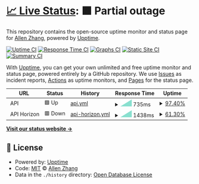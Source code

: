 # [📈 Live Status](https://ztao165.github.io/uptime): <!--live status--> **🟧 Partial outage**

This repository contains the open-source uptime monitor and status page for [Allen Zhang](https://ztao165.github.io/uptime), powered by [Upptime](https://github.com/upptime/upptime).

[![Uptime CI](https://github.com/ztao165/uptime/workflows/Uptime%20CI/badge.svg)](https://github.com/ztao165/uptime/actions?query=workflow%3A%22Uptime+CI%22)
[![Response Time CI](https://github.com/ztao165/uptime/workflows/Response%20Time%20CI/badge.svg)](https://github.com/ztao165/uptime/actions?query=workflow%3A%22Response+Time+CI%22)
[![Graphs CI](https://github.com/ztao165/uptime/workflows/Graphs%20CI/badge.svg)](https://github.com/ztao165/uptime/actions?query=workflow%3A%22Graphs+CI%22)
[![Static Site CI](https://github.com/ztao165/uptime/workflows/Static%20Site%20CI/badge.svg)](https://github.com/ztao165/uptime/actions?query=workflow%3A%22Static+Site+CI%22)
[![Summary CI](https://github.com/ztao165/uptime/workflows/Summary%20CI/badge.svg)](https://github.com/ztao165/uptime/actions?query=workflow%3A%22Summary+CI%22)

With [Upptime](https://upptime.js.org), you can get your own unlimited and free uptime monitor and status page, powered entirely by a GitHub repository. We use [Issues](https://github.com/ztao165/uptime/issues) as incident reports, [Actions](https://github.com/ztao165/uptime/actions) as uptime monitors, and [Pages](https://ztao165.github.io/uptime) for the status page.

<!--start: status pages-->
<!-- This summary is generated by Upptime (https://github.com/upptime/upptime) -->
<!-- Do not edit this manually, your changes will be overwritten -->
<!-- prettier-ignore -->
| URL | Status | History | Response Time | Uptime |
| --- | ------ | ------- | ------------- | ------ |
| <img alt="" src="https://favicons.githubusercontent.com/null" height="13"> API | 🟩 Up | [api.yml](https://github.com/ztao165/uptime/commits/HEAD/history/api.yml) | <details><summary><img alt="Response time graph" src="./graphs/api/response-time-week.png" height="20"> 735ms</summary><br><a href="https://ztao165.github.io/uptime/history/api"><img alt="Response time 735" src="https://img.shields.io/endpoint?url=https%3A%2F%2Fraw.githubusercontent.com%2Fztao165%2Fuptime%2FHEAD%2Fapi%2Fapi%2Fresponse-time.json"></a><br><a href="https://ztao165.github.io/uptime/history/api"><img alt="24-hour response time 735" src="https://img.shields.io/endpoint?url=https%3A%2F%2Fraw.githubusercontent.com%2Fztao165%2Fuptime%2FHEAD%2Fapi%2Fapi%2Fresponse-time-day.json"></a><br><a href="https://ztao165.github.io/uptime/history/api"><img alt="7-day response time 735" src="https://img.shields.io/endpoint?url=https%3A%2F%2Fraw.githubusercontent.com%2Fztao165%2Fuptime%2FHEAD%2Fapi%2Fapi%2Fresponse-time-week.json"></a><br><a href="https://ztao165.github.io/uptime/history/api"><img alt="30-day response time 735" src="https://img.shields.io/endpoint?url=https%3A%2F%2Fraw.githubusercontent.com%2Fztao165%2Fuptime%2FHEAD%2Fapi%2Fapi%2Fresponse-time-month.json"></a><br><a href="https://ztao165.github.io/uptime/history/api"><img alt="1-year response time 735" src="https://img.shields.io/endpoint?url=https%3A%2F%2Fraw.githubusercontent.com%2Fztao165%2Fuptime%2FHEAD%2Fapi%2Fapi%2Fresponse-time-year.json"></a></details> | <details><summary><a href="https://ztao165.github.io/uptime/history/api">97.40%</a></summary><a href="https://ztao165.github.io/uptime/history/api"><img alt="All-time uptime 97.40%" src="https://img.shields.io/endpoint?url=https%3A%2F%2Fraw.githubusercontent.com%2Fztao165%2Fuptime%2FHEAD%2Fapi%2Fapi%2Fuptime.json"></a><br><a href="https://ztao165.github.io/uptime/history/api"><img alt="24-hour uptime 97.40%" src="https://img.shields.io/endpoint?url=https%3A%2F%2Fraw.githubusercontent.com%2Fztao165%2Fuptime%2FHEAD%2Fapi%2Fapi%2Fuptime-day.json"></a><br><a href="https://ztao165.github.io/uptime/history/api"><img alt="7-day uptime 97.40%" src="https://img.shields.io/endpoint?url=https%3A%2F%2Fraw.githubusercontent.com%2Fztao165%2Fuptime%2FHEAD%2Fapi%2Fapi%2Fuptime-week.json"></a><br><a href="https://ztao165.github.io/uptime/history/api"><img alt="30-day uptime 97.40%" src="https://img.shields.io/endpoint?url=https%3A%2F%2Fraw.githubusercontent.com%2Fztao165%2Fuptime%2FHEAD%2Fapi%2Fapi%2Fuptime-month.json"></a><br><a href="https://ztao165.github.io/uptime/history/api"><img alt="1-year uptime 97.40%" src="https://img.shields.io/endpoint?url=https%3A%2F%2Fraw.githubusercontent.com%2Fztao165%2Fuptime%2FHEAD%2Fapi%2Fapi%2Fuptime-year.json"></a></details>
| <img alt="" src="https://favicons.githubusercontent.com/null" height="13"> API Horizon | 🟥 Down | [api-horizon.yml](https://github.com/ztao165/uptime/commits/HEAD/history/api-horizon.yml) | <details><summary><img alt="Response time graph" src="./graphs/api-horizon/response-time-week.png" height="20"> 1438ms</summary><br><a href="https://ztao165.github.io/uptime/history/api-horizon"><img alt="Response time 1438" src="https://img.shields.io/endpoint?url=https%3A%2F%2Fraw.githubusercontent.com%2Fztao165%2Fuptime%2FHEAD%2Fapi%2Fapi-horizon%2Fresponse-time.json"></a><br><a href="https://ztao165.github.io/uptime/history/api-horizon"><img alt="24-hour response time 1438" src="https://img.shields.io/endpoint?url=https%3A%2F%2Fraw.githubusercontent.com%2Fztao165%2Fuptime%2FHEAD%2Fapi%2Fapi-horizon%2Fresponse-time-day.json"></a><br><a href="https://ztao165.github.io/uptime/history/api-horizon"><img alt="7-day response time 1438" src="https://img.shields.io/endpoint?url=https%3A%2F%2Fraw.githubusercontent.com%2Fztao165%2Fuptime%2FHEAD%2Fapi%2Fapi-horizon%2Fresponse-time-week.json"></a><br><a href="https://ztao165.github.io/uptime/history/api-horizon"><img alt="30-day response time 1438" src="https://img.shields.io/endpoint?url=https%3A%2F%2Fraw.githubusercontent.com%2Fztao165%2Fuptime%2FHEAD%2Fapi%2Fapi-horizon%2Fresponse-time-month.json"></a><br><a href="https://ztao165.github.io/uptime/history/api-horizon"><img alt="1-year response time 1438" src="https://img.shields.io/endpoint?url=https%3A%2F%2Fraw.githubusercontent.com%2Fztao165%2Fuptime%2FHEAD%2Fapi%2Fapi-horizon%2Fresponse-time-year.json"></a></details> | <details><summary><a href="https://ztao165.github.io/uptime/history/api-horizon">61.30%</a></summary><a href="https://ztao165.github.io/uptime/history/api-horizon"><img alt="All-time uptime 61.30%" src="https://img.shields.io/endpoint?url=https%3A%2F%2Fraw.githubusercontent.com%2Fztao165%2Fuptime%2FHEAD%2Fapi%2Fapi-horizon%2Fuptime.json"></a><br><a href="https://ztao165.github.io/uptime/history/api-horizon"><img alt="24-hour uptime 61.30%" src="https://img.shields.io/endpoint?url=https%3A%2F%2Fraw.githubusercontent.com%2Fztao165%2Fuptime%2FHEAD%2Fapi%2Fapi-horizon%2Fuptime-day.json"></a><br><a href="https://ztao165.github.io/uptime/history/api-horizon"><img alt="7-day uptime 61.30%" src="https://img.shields.io/endpoint?url=https%3A%2F%2Fraw.githubusercontent.com%2Fztao165%2Fuptime%2FHEAD%2Fapi%2Fapi-horizon%2Fuptime-week.json"></a><br><a href="https://ztao165.github.io/uptime/history/api-horizon"><img alt="30-day uptime 61.30%" src="https://img.shields.io/endpoint?url=https%3A%2F%2Fraw.githubusercontent.com%2Fztao165%2Fuptime%2FHEAD%2Fapi%2Fapi-horizon%2Fuptime-month.json"></a><br><a href="https://ztao165.github.io/uptime/history/api-horizon"><img alt="1-year uptime 61.30%" src="https://img.shields.io/endpoint?url=https%3A%2F%2Fraw.githubusercontent.com%2Fztao165%2Fuptime%2FHEAD%2Fapi%2Fapi-horizon%2Fuptime-year.json"></a></details>

<!--end: status pages-->

[**Visit our status website →**](https://ztao165.github.io/uptime)

## 📄 License

- Powered by: [Upptime](https://github.com/upptime/upptime)
- Code: [MIT](./LICENSE) © [Allen Zhang](https://ztao165.github.io/uptime)
- Data in the `./history` directory: [Open Database License](https://opendatacommons.org/licenses/odbl/1-0/)
